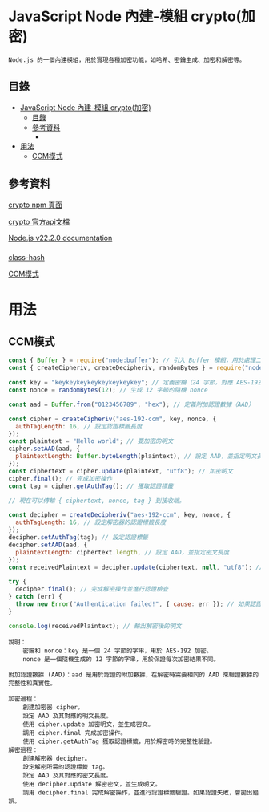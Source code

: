 # JavaScript Node 內建-模組 crypto(加密)

```
Node.js 的一個內建模組，用於實現各種加密功能，如哈希、密鑰生成、加密和解密等。
```

## 目錄

- [JavaScript Node 內建-模組 crypto(加密)](#javascript-node-內建-模組-crypto加密)
  - [目錄](#目錄)
  - [參考資料](#參考資料)
    - [](#)
- [用法](#用法)
  - [CCM模式](#ccm模式)

## 參考資料

[crypto npm 頁面](https://www.npmjs.com/package/crypto)

[crypto 官方api文檔](https://nodejs.org/docs/latest-v18.x/api/crypto.html)

[Node.js v22.2.0 documentation](https://nodejs.org/api/crypto.html)

###

[class-hash](https://nodejs.org/api/crypto.html#class-hash)

[CCM模式](https://nodejs.org/api/crypto.html#cryptohashalgorithm-data-outputencoding)

# 用法

## CCM模式

```JavaScript
const { Buffer } = require("node:buffer"); // 引入 Buffer 模組，用於處理二進位資料
const { createCipheriv, createDecipheriv, randomBytes } = require("node:crypto"); // 引入 crypto 模組中的必要方法

const key = "keykeykeykeykeykeykeykey"; // 定義密鑰（24 字節，對應 AES-192）
const nonce = randomBytes(12); // 生成 12 字節的隨機 nonce

const aad = Buffer.from("0123456789", "hex"); // 定義附加認證數據（AAD）

const cipher = createCipheriv("aes-192-ccm", key, nonce, {
  authTagLength: 16, // 設定認證標籤長度
});
const plaintext = "Hello world"; // 要加密的明文
cipher.setAAD(aad, {
  plaintextLength: Buffer.byteLength(plaintext), // 設定 AAD，並指定明文長度
});
const ciphertext = cipher.update(plaintext, "utf8"); // 加密明文
cipher.final(); // 完成加密操作
const tag = cipher.getAuthTag(); // 獲取認證標籤

// 現在可以傳輸 { ciphertext, nonce, tag } 到接收端。

const decipher = createDecipheriv("aes-192-ccm", key, nonce, {
  authTagLength: 16, // 設定解密器的認證標籤長度
});
decipher.setAuthTag(tag); // 設定認證標籤
decipher.setAAD(aad, {
  plaintextLength: ciphertext.length, // 設定 AAD，並指定密文長度
});
const receivedPlaintext = decipher.update(ciphertext, null, "utf8"); // 解密密文

try {
  decipher.final(); // 完成解密操作並進行認證檢查
} catch (err) {
  throw new Error("Authentication failed!", { cause: err }); // 如果認證失敗，拋出錯誤
}

console.log(receivedPlaintext); // 輸出解密後的明文
```

```
說明：
    密鑰和 nonce：key 是一個 24 字節的字串，用於 AES-192 加密。
    nonce 是一個隨機生成的 12 字節的字串，用於保證每次加密結果不同。
    
附加認證數據 (AAD)：aad 是用於認證的附加數據，在解密時需要相同的 AAD 來驗證數據的完整性和真實性。

加密過程：
    創建加密器 cipher。
    設定 AAD 及其對應的明文長度。
    使用 cipher.update 加密明文，並生成密文。
    調用 cipher.final 完成加密操作。
    使用 cipher.getAuthTag 獲取認證標籤，用於解密時的完整性驗證。
解密過程：
    創建解密器 decipher。
    設定解密所需的認證標籤 tag。
    設定 AAD 及其對應的密文長度。
    使用 decipher.update 解密密文，並生成明文。
    調用 decipher.final 完成解密操作，並進行認證標籤驗證。如果認證失敗，會拋出錯誤。
```